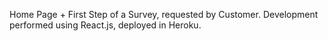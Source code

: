 Home Page + First Step of a Survey, requested by Customer. Development performed using React.js, deployed in Heroku.

